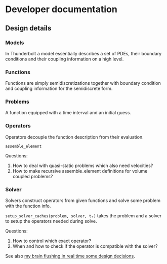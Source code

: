 # Developer documentation
## Design details

### Models

In Thunderbolt a model essentially describes a set of PDEs, their boundary conditions and their coupling information on a high level.

### Functions

Functions are simply semidiscretizations together with boundary condition and coupling information for the semidiscrete form.

### Problems

A function equipped with a time interval and an initial guess.

### Operators

Operators decouple the function description from their evaluation.

`assemble_element`

Questions:
1. How to deal with quasi-static problems which also need velocities?
2. How to make recursive assemble_element definitions for volume coupled problems?

### Solver

Solvers construct operators from given functions and solve some problem with the function info.

`setup_solver_caches(problem, solver, t₀)` takes the problem and a solver to setup the operators needed during solve.

Questions: 
1. How to control which exact operator?
1. When and how to check if the operator is compatible with the solver?

See also [my brain flushing in real time some design decisions](DifferentialEquationsjl-issue.md).
